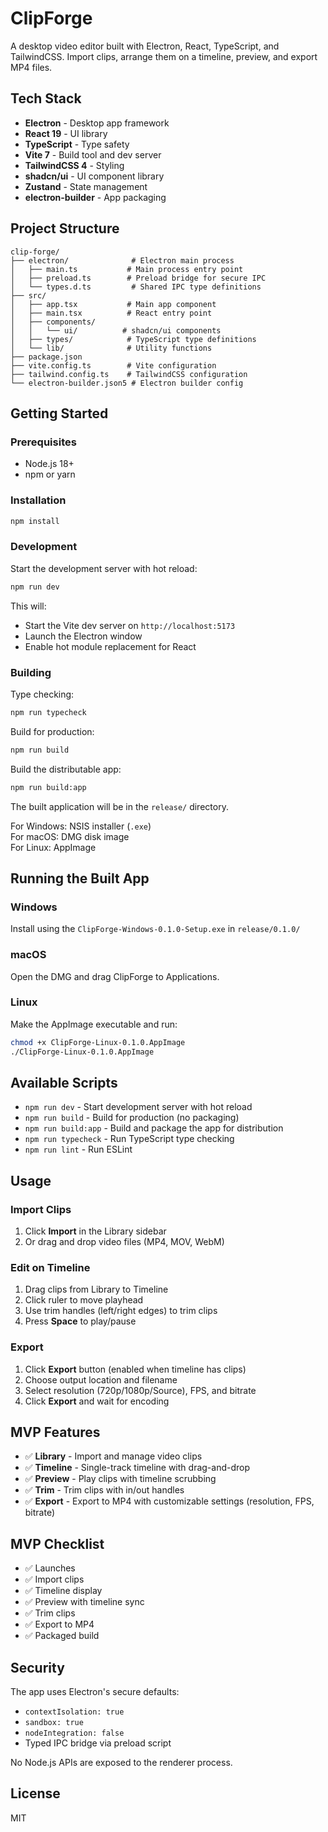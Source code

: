 # ClipForge

A desktop video editor built with Electron, React, TypeScript, and TailwindCSS. Import clips, arrange them on a timeline, preview, and export MP4 files.

## Tech Stack

- **Electron** - Desktop app framework
- **React 19** - UI library
- **TypeScript** - Type safety
- **Vite 7** - Build tool and dev server
- **TailwindCSS 4** - Styling
- **shadcn/ui** - UI component library
- **Zustand** - State management
- **electron-builder** - App packaging

## Project Structure

```
clip-forge/
├── electron/              # Electron main process
│   ├── main.ts           # Main process entry point
│   ├── preload.ts        # Preload bridge for secure IPC
│   └── types.d.ts         # Shared IPC type definitions
├── src/
│   ├── app.tsx           # Main app component
│   ├── main.tsx          # React entry point
│   ├── components/
│   │   └── ui/          # shadcn/ui components
│   ├── types/            # TypeScript type definitions
│   └── lib/              # Utility functions
├── package.json
├── vite.config.ts        # Vite configuration
├── tailwind.config.ts    # TailwindCSS configuration
└── electron-builder.json5 # Electron builder config
```

## Getting Started

### Prerequisites

- Node.js 18+
- npm or yarn

### Installation

```bash
npm install
```

### Development

Start the development server with hot reload:

```bash
npm run dev
```

This will:

- Start the Vite dev server on `http://localhost:5173`
- Launch the Electron window
- Enable hot module replacement for React

### Building

Type checking:

```bash
npm run typecheck
```

Build for production:

```bash
npm run build
```

Build the distributable app:

```bash
npm run build:app
```

The built application will be in the `release/` directory.

For Windows: NSIS installer (`.exe`)  
For macOS: DMG disk image  
For Linux: AppImage

## Running the Built App

### Windows

Install using the `ClipForge-Windows-0.1.0-Setup.exe` in `release/0.1.0/`

### macOS

Open the DMG and drag ClipForge to Applications.

### Linux

Make the AppImage executable and run:

```bash
chmod +x ClipForge-Linux-0.1.0.AppImage
./ClipForge-Linux-0.1.0.AppImage
```

## Available Scripts

- `npm run dev` - Start development server with hot reload
- `npm run build` - Build for production (no packaging)
- `npm run build:app` - Build and package the app for distribution
- `npm run typecheck` - Run TypeScript type checking
- `npm run lint` - Run ESLint

## Usage

### Import Clips

1. Click **Import** in the Library sidebar
2. Or drag and drop video files (MP4, MOV, WebM)

### Edit on Timeline

1. Drag clips from Library to Timeline
2. Click ruler to move playhead
3. Use trim handles (left/right edges) to trim clips
4. Press **Space** to play/pause

### Export

1. Click **Export** button (enabled when timeline has clips)
2. Choose output location and filename
3. Select resolution (720p/1080p/Source), FPS, and bitrate
4. Click **Export** and wait for encoding

## MVP Features

- ✅ **Library** - Import and manage video clips
- ✅ **Timeline** - Single-track timeline with drag-and-drop
- ✅ **Preview** - Play clips with timeline scrubbing
- ✅ **Trim** - Trim clips with in/out handles
- ✅ **Export** - Export to MP4 with customizable settings (resolution, FPS, bitrate)

## MVP Checklist

- ✅ Launches
- ✅ Import clips
- ✅ Timeline display
- ✅ Preview with timeline sync
- ✅ Trim clips
- ✅ Export to MP4
- ✅ Packaged build

## Security

The app uses Electron's secure defaults:

- `contextIsolation: true`
- `sandbox: true`
- `nodeIntegration: false`
- Typed IPC bridge via preload script

No Node.js APIs are exposed to the renderer process.

## License

MIT
